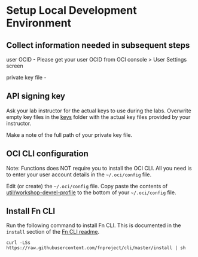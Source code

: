 #  Setup Local Development Environment

## Collect information needed in subsequent steps

user OCID - Please get your user OCID from OCI console > User Settings screen

private key file - 


## API signing key 

Ask your lab instructor for the actual keys to use during the labs. Overwrite empty key files in the [keys](keys) folder with the actual key files provided by your instructor.

Make a note of the full path of your private key file.


## OCI CLI configuration

Note: Functions does NOT require you to install the OCI CLI. All you need is to enter your user account details in the  `~/.oci/config` file.

Edit (or create) the `~/.oci/config` file. Copy paste the contents of [util/workshop-devrel-profile](util/workshop-devrel-profile) to the bottom of your `~/.oci/config` file.

## Install Fn CLI

Run the following command to install Fn CLI. This is documented in the `install` section of the [Fn CLI readme](https://github.com/fnproject/cli/blob/master/README.md#install). 

``` 
curl -LSs https://raw.githubusercontent.com/fnproject/cli/master/install | sh
```

## 





